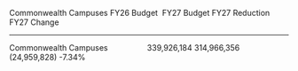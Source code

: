 Commonwealth Campuses                      FY26 Budget    FY27 Budget   FY27 Reduction   FY27 Change
---------------------------------------- -------------- ------------- ---------------- -------------
Commonwealth Campuses                       339,926,184   314,966,356     (24,959,828)        -7.34%

 
